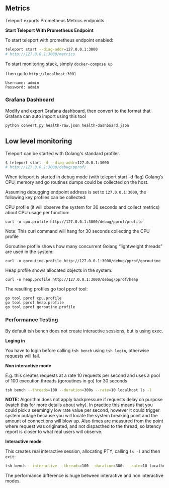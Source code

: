 ## Metrics

Teleport exports Prometheus Metrics endpoints.

**Start Teleport With Prometheus Endpoint**

To start teleport with prometheus endpoint enabled:

```bash
teleport start --diag-addr=127.0.0.1:3000
# http://127.0.0.1:3000/metrics
```

To start monitoring stack, simply `docker-compose up`

Then go to `http://localhost:3001`

```
Username: admin
Password: admin
```

### Grafana Dashboard

Modify and export Grafana dashboard, then convert to the format that Grafana can auto import using this tool

```bash
python convert.py health-raw.json health-dashboard.json
```

## Low level monitoring

Teleport can be started with Golang's standard profiler.

```bash
$ teleport start -d --diag-addr=127.0.0.1:3000
# http://127.0.0.1:3000/debug/pprof/
```

When teleport is started in debug mode (with teleport start -d flag) Golang’s CPU,
memory and go routines dumps could be collected on the host.

Assuming debugging endpoint address is set to `127.0.0.1:3000`, the following key profiles
can be collected:

CPU profile (it will observe the system for 30 seconds and collect metrics) about CPU usage
per function:

`curl -o cpu.profile http://127.0.0.1:3000/debug/pprof/profile`

Note: This curl command will hang for 30 seconds collecting the CPU profile

Goroutine profile shows how many concurrent Golang “lightweight threads” are used
in the system:

`curl -o goroutine.profile http://127.0.0.1:3000/debug/pprof/goroutine`

Heap profile shows allocated objects in the system:

`curl -o heap.profile http://127.0.0.1:3000/debug/pprof/heap`

The resulting profiles go tool pprof tool:

```
go tool pprof cpu.profile
go tool pprof heap.profile
go tool pprof goroutine.profile
```

### Performance Testing

By default tsh bench does not create interactive sessions, but is using exec.

**Loging in**

You have to login before calling `tsh bench` using `tsh login`, otherwise
requests will fail.

**Non interactive mode**

E.g. this creates requests at a rate 10 requests per second
and uses a pool of 100 execution threads (goroutines in go) for 30 seconds

```bash
tsh bench --threads=100 --duration=300s --rate=10 localhost ls -l
```

**NOTE:** Algorithm does not apply backpressure if requests delay on purpose
(watch [this](https://www.infoq.com/presentations/latency-pitfalls) for more details about why).
In practice this means that you could pick a seemingly low rate value per second,
however it could trigger system outage because you will locate the system breaking
point and the amount of connections will blow up. Also times are measured from the point where
request was originated, and not dispacthed to the thread, so latency report is closer to
what real users will observe.


**Interactive mode**

This creates real interactive session, allocating PTY, calling `ls -l` and then `exit`:

```bash
tsh bench --interactive --threads=100 --duration=300s --rate=10 localhost ls -l
```

The performance difference is huge between interactive and non interactive modes.
